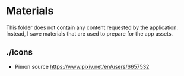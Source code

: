 # Materials

This folder does not contain any content requested by the application. Instead, I save materials that are used to prepare for the app assets.

## ./icons

- Pimon source https://www.pixiv.net/en/users/6657532

